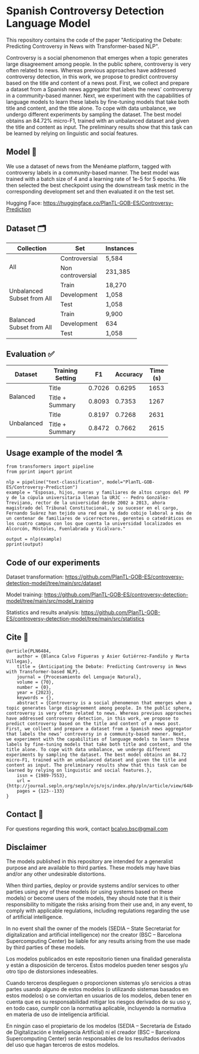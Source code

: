 # Spanish Controversy Detection Language Model

This repository contains the code of the paper "Anticipating the Debate: Predicting Controversy in News with Transformer-based NLP". 

Controversy is a social phenomenon that emerges when a topic generates large disagreement among people. In the public sphere, controversy is very often related to news. Whereas previous approaches have addressed controversy detection, in this work, we propose to predict controversy based on the title and content of a news post. First, we collect and prepare a dataset from a Spanish news aggregator that labels the news' controversy in a community-based manner. Next, we experiment with the capabilities of language models to learn these labels by fine-tuning models that take both title and content, and the title alone. To cope with data unbalance, we undergo different experiments by sampling the dataset. The best model obtains an 84.72\% micro-F1, trained with an unbalanced dataset and given the title and content as input. The preliminary results show that this task can be learned by relying on linguistic and social features.

## Model 🤖

We use a dataset of news from the Menéame platform, tagged with controversy labels in a community-based manner. The best model was trained with a batch size of 4 and a learning rate of 1e-5 for 5 epochs. We then selected the best checkpoint using the downstream task metric in the corresponding development set and then evaluated it on the test set.

Hugging Face: https://huggingface.co/PlanTL-GOB-ES/Controversy-Prediction

## Dataset 🗂️

<table class="tg" style="undefined;table-layout: fixed; width: 353px">
<colgroup>
<col style="width: 150px">
<col style="width: 124px">
<col style="width: 79px">
</colgroup>
<thead>
  <tr>
    <th class="tg-0pky">Collection</th>
    <th class="tg-0pky">Set</th>
    <th class="tg-0pky">Instances</th>
  </tr>
</thead>
<tbody>
  <tr>
    <td class="tg-0pky" rowspan="2">All</td>
    <td class="tg-0pky">Controversial</td>
    <td class="tg-dvpl">5,584</td>
  </tr>
  <tr>
    <td class="tg-0pky">Non controversial</td>
    <td class="tg-dvpl">231,385</td>
  </tr>
  <tr>
    <td class="tg-0pky" rowspan="3">Unbalanced Subset from All</td>
    <td class="tg-0pky">Train</td>
    <td class="tg-dvpl">18,270</td>
  </tr>
  <tr>
    <td class="tg-0pky">Development</td>
    <td class="tg-dvpl">1,058</td>
  </tr>
  <tr>
    <td class="tg-0pky">Test</td>
    <td class="tg-dvpl">1,058</td>
  </tr>
  <tr>
    <td class="tg-0pky" rowspan="3">Balanced Subset from All</td>
    <td class="tg-0pky">Train</td>
    <td class="tg-dvpl">9,900</td>
  </tr>
  <tr>
    <td class="tg-0pky">Development</td>
    <td class="tg-dvpl">634</td>
  </tr>
  <tr>
    <td class="tg-0pky">Test</td>
    <td class="tg-dvpl">1,058</td>
  </tr>
</tbody>
</table>

## Evaluation ✅
<table style="undefined;table-layout: fixed; width: 437px">
<colgroup>
<col style="width: 107px">
<col style="width: 138px">
<col style="width: 60px">
<col style="width: 68px">
<col style="width: 64px">
</colgroup>
<thead>
  <tr>
    <th>Dataset</th>
    <th>Training Setting</th>
    <th>F1</th>
    <th>Accuracy</th>
    <th>Time (s)</th>
  </tr>
</thead>
<tbody>
  <tr>
    <td rowspan="2">Balanced</td>
    <td>Title</td>
    <td>0.7026</td>
    <td>0.6295</td>
    <td>1653</td> 
  </tr>
  <tr>
    <td>Title + Summary</td>
    <td>0.8093</td>
    <td>0.7353</td>
    <td>1267</td>
  </tr>
  <tr>
    <td rowspan="2">Unbalanced</td>
    <td>Title</td>
    <td>0.8197</td>
    <td>0.7268</td>
    <td>2631</td>
  </tr>
  <tr>
    <td>Title + Summary</td>
    <td>0.8472</td>
    <td>0.7662</td>
    <td>2615</td>
  </tr>
</tbody>
</table>

## Usage example of the model ⚗️

```
from transformers import pipeline
from pprint import pprint

nlp = pipeline("text-classification", model="PlanTL-GOB-ES/Controversy-Prediction")
example = "Esposas, hijos, nueras y familiares de altos cargos del PP y de la cúpula universitaria llenan la URJC -- Pedro González-Trevijano, rector de la universidad desde 2002 a 2013, ahora magistrado del Tribunal Constitucional, y su sucesor en el cargo, Fernando Suárez han tejido una red que ha dado cobijo laboral a más de un centenar de familiares de vicerrectores, gerentes o catedráticos en los cuatro campus con los que cuenta la universidad localizados en Alcorcón, Móstoles, Fuenlabrada y Vicálvaro."

output = nlp(example)
pprint(output)
```

## Code of our experiments

Dataset transformation: https://github.com/PlanTL-GOB-ES/controversy-detection-model/tree/main/src/dataset

Model training: https://github.com/PlanTL-GOB-ES/controversy-detection-model/tree/main/src/model_training

Statistics and results analysis: https://github.com/PlanTL-GOB-ES/controversy-detection-model/tree/main/src/statistics



## Cite 📣
```
@article{PLN6484,
	author = {Blanca Calvo Figueras y Asier Gutiérrez-Fandiño y Marta Villegas},
	title = {Anticipating the Debate: Predicting Controversy in News with Transformer-based NLP},
	journal = {Procesamiento del Lenguaje Natural},
	volume = {70},
	number = {0},
	year = {2023},
	keywords = {},
	abstract = {Controversy is a social phenomenon that emerges when a topic generates large disagreement among people. In the public sphere, controversy is very often related to news. Whereas previous approaches have addressed controversy detection, in this work, we propose to predict controversy based on the title and content of a news post. First, we collect and prepare a dataset from a Spanish news aggregator that labels the news’ controversy in a community-based manner. Next, we experiment with the capabilities of language models to learn these labels by fine-tuning models that take both title and content, and the title alone. To cope with data unbalance, we undergo different experiments by sampling the dataset. The best model obtains an 84.72 micro-F1, trained with an unbalanced dataset and given the title and content as input. The preliminary results show that this task can be learned by relying on linguistic and social features.},
	issn = {1989-7553},
	url = {http://journal.sepln.org/sepln/ojs/ojs/index.php/pln/article/view/6484},
	pages = {123--133}
}
```

## Contact 📧
For questions regarding this work, contact <bcalvo.bsc@gmail.com>


## Disclaimer

The models published in this repository are intended for a generalist purpose and are available to third parties. These models may have bias and/or any other undesirable distortions.

When third parties, deploy or provide systems and/or services to other parties using any of these models (or using systems based on these models) or become users of the models, they should note that it is their responsibility to mitigate the risks arising from their use and, in any event, to comply with applicable regulations, including regulations regarding the use of artificial intelligence.

In no event shall the owner of the models (SEDIA – State Secretariat for digitalization and artificial intelligence) nor the creator (BSC – Barcelona Supercomputing Center) be liable for any results arising from the use made by third parties of these models.


Los modelos publicados en este repositorio tienen una finalidad generalista y están a disposición de terceros. Estos modelos pueden tener sesgos y/u otro tipo de distorsiones indeseables.

Cuando terceros desplieguen o proporcionen sistemas y/o servicios a otras partes usando alguno de estos modelos (o utilizando sistemas basados en estos modelos) o se conviertan en usuarios de los modelos, deben tener en cuenta que es su responsabilidad mitigar los riesgos derivados de su uso y, en todo caso, cumplir con la normativa aplicable, incluyendo la normativa en materia de uso de inteligencia artificial.

En ningún caso el propietario de los modelos (SEDIA – Secretaría de Estado de Digitalización e Inteligencia Artificial) ni el creador (BSC – Barcelona Supercomputing Center) serán responsables de los resultados derivados del uso que hagan terceros de estos modelos.
